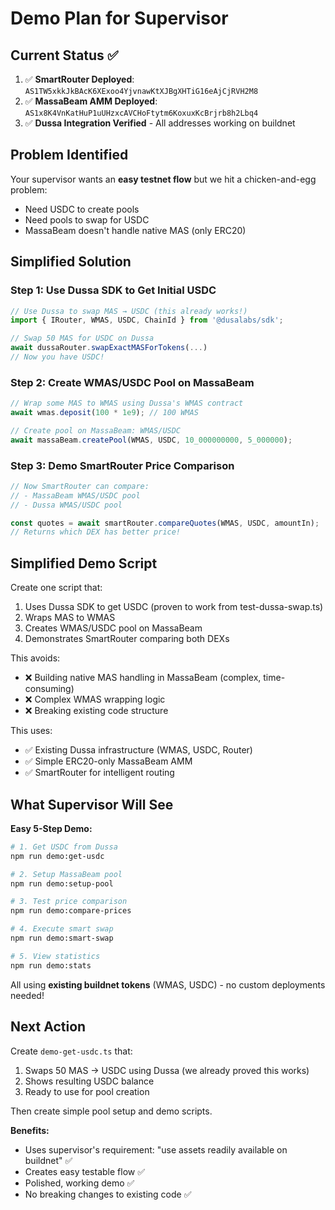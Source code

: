 # Demo Plan for Supervisor

## Current Status ✅

1. ✅ **SmartRouter Deployed**: `AS1TW5xkkJkBAcK6XExoo4YjvnawKtXJBgXHTiG16eAjCjRVH2M8`
2. ✅ **MassaBeam AMM Deployed**: `AS1x8K4VnKatHuP1uUHzxcAVCHoFtytm6KoxuxKcBrjrb8h2Lbq4`
3. ✅ **Dussa Integration Verified** - All addresses working on buildnet

## Problem Identified

Your supervisor wants an **easy testnet flow** but we hit a chicken-and-egg problem:
- Need USDC to create pools
- Need pools to swap for USDC
- MassaBeam doesn't handle native MAS (only ERC20)

## Simplified Solution

### Step 1: Use Dussa SDK to Get Initial USDC

```typescript
// Use Dussa to swap MAS → USDC (this already works!)
import { IRouter, WMAS, USDC, ChainId } from '@dusalabs/sdk';

// Swap 50 MAS for USDC on Dussa
await dussaRouter.swapExactMASForTokens(...)
// Now you have USDC!
```

### Step 2: Create WMAS/USDC Pool on MassaBeam

```typescript
// Wrap some MAS to WMAS using Dussa's WMAS contract
await wmas.deposit(100 * 1e9); // 100 WMAS

// Create pool on MassaBeam: WMAS/USDC
await massaBeam.createPool(WMAS, USDC, 10_000000000, 5_000000);
```

### Step 3: Demo SmartRouter Price Comparison

```typescript
// Now SmartRouter can compare:
// - MassaBeam WMAS/USDC pool
// - Dussa WMAS/USDC pool

const quotes = await smartRouter.compareQuotes(WMAS, USDC, amountIn);
// Returns which DEX has better price!
```

## Simplified Demo Script

Create one script that:
1. Uses Dussa SDK to get USDC (proven to work from test-dussa-swap.ts)
2. Wraps MAS to WMAS
3. Creates WMAS/USDC pool on MassaBeam
4. Demonstrates SmartRouter comparing both DEXs

This avoids:
- ❌ Building native MAS handling in MassaBeam (complex, time-consuming)
- ❌ Complex WMAS wrapping logic
- ❌ Breaking existing code structure

This uses:
- ✅ Existing Dussa infrastructure (WMAS, USDC, Router)
- ✅ Simple ERC20-only MassaBeam AMM
- ✅ SmartRouter for intelligent routing

## What Supervisor Will See

**Easy 5-Step Demo:**
```bash
# 1. Get USDC from Dussa
npm run demo:get-usdc

# 2. Setup MassaBeam pool
npm run demo:setup-pool

# 3. Test price comparison
npm run demo:compare-prices

# 4. Execute smart swap
npm run demo:smart-swap

# 5. View statistics
npm run demo:stats
```

All using **existing buildnet tokens** (WMAS, USDC) - no custom deployments needed!

## Next Action

Create `demo-get-usdc.ts` that:
1. Swaps 50 MAS → USDC using Dussa (we already proved this works)
2. Shows resulting USDC balance
3. Ready to use for pool creation

Then create simple pool setup and demo scripts.

**Benefits:**
- Uses supervisor's requirement: "use assets readily available on buildnet" ✅
- Creates easy testable flow ✅
- Polished, working demo ✅
- No breaking changes to existing code ✅

